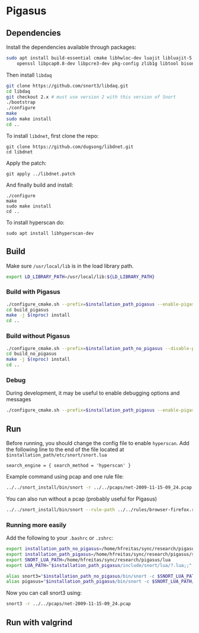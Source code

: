 # Pigasus


## Dependencies

Install the dependencies available through packages:

```bash
sudo apt install build-essential cmake libhwloc-dev luajit libluajit-5.1-dev \
    openssl libpcap0.8-dev libpcre3-dev pkg-config zlib1g libtool bison flex
```

Then install `libdaq`

```bash
git clone https://github.com/snort3/libdaq.git
cd libdaq
git checkout 2.x # must use version 2 with this version of Snort
./bootstrap
./configure
make
sudo make install
cd ..
```

To install `libdnet`, first clone the repo:

```
git clone https://github.com/dugsong/libdnet.git
cd libdnet
```

Apply the patch:

```
git apply ../libdnet.patch
```

And finally build and install:
```
./configure
make
sudo make install
cd ..
```

To install hyperscan do:

```
sudo apt install libhyperscan-dev
```


## Build

Make sure `/usr/local/lib` is in the load library path.
```bash
export LD_LIBRARY_PATH=/usr/local/lib:${LD_LIBRARY_PATH}
```

### Build with Pigasus

```bash
./configure_cmake.sh --prefix=$installation_path_pigasus --enable-pigasus --builddir=build_pigasus
cd build_pigasus
make -j $(nproc) install
cd ..
```

### Build without Pigasus

```bash
./configure_cmake.sh --prefix=$installation_path_no_pigasus --disable-pigasus --builddir=build_no_pigasus
cd build_no_pigasus
make -j $(nproc) install
cd ..
```


### Debug

During development, it may be useful to enable debugging options and messages

```bash
./configure_cmake.sh --prefix=$installation_path_pigasus --enable-pigasus --enable-debug --enable-debug-msgs --enable-gdb --builddir=build_pigasus
```

## Run

Before running, you should change the config file to enable `hyperscan`. Add the following line to the end of the file located at `$installation_path/etc/snort/snort.lua`

```
search_engine = { search_method = 'hyperscan' }
```


Example command using pcap and one rule file:

```bash
../../snort_install/bin/snort -r ../../pcaps/net-2009-11-15-09_24.pcap --rule-path ../../rules/browser-firefox.rules.rules --daq-dir /usr/local/lib/daq
```

You can also run without a pcap (probably useful for Pigasus)

```bash
../../snort_install/bin/snort --rule-path ../../rules/browser-firefox.rules.rules --daq-dir /usr/local/lib/daq
```

### Running more easily

Add the following to your `.bashrc` or `.zshrc`:

```bash
export installation_path_no_pigasus=/home/hfreitas/sync/research/pigasus/snort_install_without_pigasus
export installation_path_pigasus=/home/hfreitas/sync/research/pigasus/snort_install_with_pigasus
export SNORT_LUA_PATH=/home/hfreitas/sync/research/pigasus/lua
export LUA_PATH="$installation_path_pigasus/include/snort/lua/?.lua;;"

alias snort3="$installation_path_no_pigasus/bin/snort -c $SNORT_LUA_PATH/snort.lua"
alias pigasus="$installation_path_pigasus/bin/snort -c $SNORT_LUA_PATH/snort.lua"
```

Now you can call snort3 using:

```bash
snort3 -r ../../pcaps/net-2009-11-15-09_24.pcap
```

## Run with valgrind 
